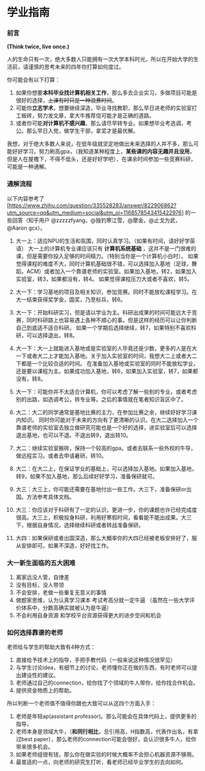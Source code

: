 <!--
 * @Date: 2022-08-09 11:08:55
 * @LastEditors: Juan Jiang
 * @LastEditTime: 2022-09-09 19:45:34
 * @FilePath: \SurviveNWPU-CSManual\学业\README.md
-->
# 学业指南

### 前言

**(Think twice, live once.)**

人的生命只有一次，绝大多数人只能拥有一次大学本科时光，所以在开始大学的生活前，请谨慎的思考未来的四年你打算如何度过。

你可能会有以下打算：

1. 如果你想要**本科毕业找计算机相关工作**，那么多去企业实习，多做项目可能是很好的选择，~~上课有时只是一种浪费时间~~。
2. 可能你**立志学术**，想要继续深造，毕业寻找教职，那么早日进老师的实验室打工板砖，努力发文章，拿大牛推荐信可能才是正确的道路。
3. 或者你可能**对计算机不感兴趣**，那么请尽早转专业。如果想毕业考选调，考公。那么早日入党，做学生干部，拿奖才是最优解。

我想，对于绝大多数人来说，在低年级就坚定地做出未来选择的人并不多，那么可能好好学习，努力刷高gpa，（我知道某种程度上，**某些课的内容无趣并且没用**，但是人在屋檐下，不得不低头，还是好好学吧），在课余时间参加一些竞赛科研，可能是一种通解。

### 通解流程

以下内容参考了 [https://www.zhihu.com/question/335528283/answer/822906862?utm_source=qq&utm_medium=social&utm_oi=1168578543415422976] 的一些回答（知乎用户 @zzzzzfyang，@独钓寒江雪，@摩金，@止戈为武，@Aaron gcx）。

1. 大一上：适应NPU的生活和氛围，同时认真学习。（如果有时间，请好好学英语）
大一上的计算机专业课应该只有 **计算机系统基础** ，这并不是一门很难的课，但是需要你投入足够的时间精力。（特别当你是一个计算机小白时）。
如果觉得课程的难度不大，同时计算机基础很不错，可以选择加入基地（足球，舞蹈，ACM）或者加入一个靠谱老师的实验室。如果加入基地，转2，如果加入实验室，转3，如果都没有，转4。
如果觉得课程压力大或者不喜欢，转5。

2. 大一下：学习基地的项目及相关知识，参加竞赛。同时不能放松课程学习。在大一结束获得奖学金，国奖，乃至标兵，转6。

3. 大一下：开始科研实习，但是请以学业为主。科研出成果的时间可能远大于竞赛，同时科研路上也容易遇上各种不顺心的事。但是这样的经历可以让你判断自己到底适不适合科研。
如果一个学期后选择继续，转7，如果特别不喜欢科研，可以选择退出，转8。

4. 大一下：大一上就能进入基地或是实验室的人毕竟还是少数，更多的人是在大一下或者大二上才能加入基地。关于加入实验室的时间，我想大二上或者大二下都是一个比较合适的时间。
在准备加入基地或实验室的同时不能放松学业，还是要以课程为主。如果成功加入基地，转6，如果加入实验室，转7，如果都没有，转8。

5. 大一下：可能你并不太适合计算机，你可以考虑了解一些别的专业，或者考虑别的出路，如选调考公，转专业等。之后的事情就在笔者知识盲区中了。

6. 大二：大二的同学通常是基地比赛的主力，在参加比赛之余，继续好好学习课内知识。
同时你可能对于未来的方向有了更清晰的认识。在大二选择加入一个靠谱老师的实验室去独立做研究可能也是一个好的选择，进实验室后可以选择退出基地，也可以不退。不退出转9，退出转10。

7. 大二：继续实验室搬砖，保持一个较高的gpa。或者去联系一些外校的牛导，做远程实习。或者去申请暑研。转10。

8. 大二：在大二上，在保证学业的基础上，可以选择加入基地。如果加入基地，转9，如果不加入基地，那么后续好好学习，准备保研就可。

9. 大三：大三上，你可能还需要在基地付出一些工作。大三下，准备保研or出国。方法参考具体文档。

10. 大三：你应该对于科研有了一定的认识，更进一步，你的课题也许已经完成度很高。大三上，积极投身科研，利用好寒假时间，看看能不能出成果。大三下，根据自身情况，选择继续科研或者转战准备保研。

11. 大四：如果保研或者出国深造，那么大概率你的大四已经被老板安排好了，服从安排即可。如果不深造，好好找工作。

### 大一新生面临的五大困难
1. 离家远没人管，自律差 
2. 没有目标，没人带领 
3. 不会安排，老做一些重复无意义的事情 
4. 做题家思维，认为认真学习课本 考试考高分就一定牛逼 （虽然在一些大学评价体系中，分数高确实就被认为是牛逼）
5. 不会利用自身资源 和学校平台资源获得更大的进步空间和机会



### 如何选择靠谱的老师

老师给与学生的帮助大致有4种方式：

1. 直接给予技术上的指导，手把手教代码（一般来说这种情况很罕见）
2. 与学生讨论idea，有细节上的讨论，老师懂你正在做的东西，有时老师可以提出建设性的建议。
3. 老师通过自己的connection，给你找了个领域的牛人带你，给你找合作机会。
4. 提供资金物质上的帮助。

所以判断一个老师值不值得你跟也大致可以从这四个方面入手：

1. 老师是年轻ap(assistant professor)。那么可能会在具体代码上，提供更多的指导。
2. 老师本身是领域大牛，（**和同行相比**，总引用高，H指数高，代表作出名，有拿过best paper），那么老师的connection可能会很好，会认识很多牛人，给你带来很多机会。
3. 如果老师组很有钱，那么你在做实验的时候大概率不会担心机器资源不够用。
4. 最普适的一点，向老师的研究生打听，看老师已经毕业学生的去向如何。